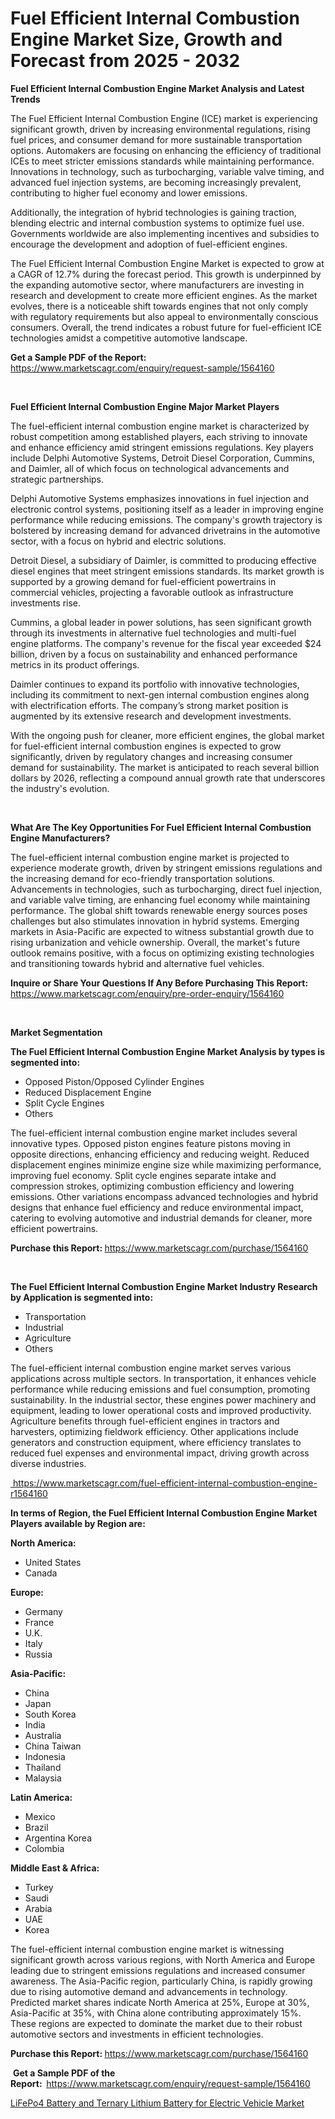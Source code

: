 <p><h1>Fuel Efficient Internal Combustion Engine Market Size, Growth and Forecast from 2025 - 2032</h1></p><p><strong>Fuel Efficient Internal Combustion Engine Market Analysis and Latest Trends</strong></p>
<p><p>The Fuel Efficient Internal Combustion Engine (ICE) market is experiencing significant growth, driven by increasing environmental regulations, rising fuel prices, and consumer demand for more sustainable transportation options. Automakers are focusing on enhancing the efficiency of traditional ICEs to meet stricter emissions standards while maintaining performance. Innovations in technology, such as turbocharging, variable valve timing, and advanced fuel injection systems, are becoming increasingly prevalent, contributing to higher fuel economy and lower emissions.</p><p>Additionally, the integration of hybrid technologies is gaining traction, blending electric and internal combustion systems to optimize fuel use. Governments worldwide are also implementing incentives and subsidies to encourage the development and adoption of fuel-efficient engines. </p><p>The Fuel Efficient Internal Combustion Engine Market is expected to grow at a CAGR of 12.7% during the forecast period. This growth is underpinned by the expanding automotive sector, where manufacturers are investing in research and development to create more efficient engines. As the market evolves, there is a noticeable shift towards engines that not only comply with regulatory requirements but also appeal to environmentally conscious consumers. Overall, the trend indicates a robust future for fuel-efficient ICE technologies amidst a competitive automotive landscape.</p></p>
<p><strong>Get a Sample PDF of the Report:&nbsp;</strong> <a href="https://www.marketscagr.com/enquiry/request-sample/1564160?utm_campaign=3127&utm_medium=2&utm_source=Github&utm_content=ia&utm_term=30032025&utm_id=fuel-efficient-internal-combustion-engine">https://www.marketscagr.com/enquiry/request-sample/1564160</a></p>
<p>&nbsp;</p>
<p><strong>Fuel Efficient Internal Combustion Engine Major Market Players</strong></p>
<p><p>The fuel-efficient internal combustion engine market is characterized by robust competition among established players, each striving to innovate and enhance efficiency amid stringent emissions regulations. Key players include Delphi Automotive Systems, Detroit Diesel Corporation, Cummins, and Daimler, all of which focus on technological advancements and strategic partnerships.</p><p>Delphi Automotive Systems emphasizes innovations in fuel injection and electronic control systems, positioning itself as a leader in improving engine performance while reducing emissions. The company's growth trajectory is bolstered by increasing demand for advanced drivetrains in the automotive sector, with a focus on hybrid and electric solutions.</p><p>Detroit Diesel, a subsidiary of Daimler, is committed to producing effective diesel engines that meet stringent emissions standards. Its market growth is supported by a growing demand for fuel-efficient powertrains in commercial vehicles, projecting a favorable outlook as infrastructure investments rise.</p><p>Cummins, a global leader in power solutions, has seen significant growth through its investments in alternative fuel technologies and multi-fuel engine platforms. The company's revenue for the fiscal year exceeded $24 billion, driven by a focus on sustainability and enhanced performance metrics in its product offerings.</p><p>Daimler continues to expand its portfolio with innovative technologies, including its commitment to next-gen internal combustion engines along with electrification efforts. The company’s strong market position is augmented by its extensive research and development investments.</p><p>With the ongoing push for cleaner, more efficient engines, the global market for fuel-efficient internal combustion engines is expected to grow significantly, driven by regulatory changes and increasing consumer demand for sustainability. The market is anticipated to reach several billion dollars by 2026, reflecting a compound annual growth rate that underscores the industry's evolution.</p></p>
<p>&nbsp;</p>
<p><strong>What Are The Key Opportunities For Fuel Efficient Internal Combustion Engine Manufacturers?</strong></p>
<p><p>The fuel-efficient internal combustion engine market is projected to experience moderate growth, driven by stringent emissions regulations and the increasing demand for eco-friendly transportation solutions. Advancements in technologies, such as turbocharging, direct fuel injection, and variable valve timing, are enhancing fuel economy while maintaining performance. The global shift towards renewable energy sources poses challenges but also stimulates innovation in hybrid systems. Emerging markets in Asia-Pacific are expected to witness substantial growth due to rising urbanization and vehicle ownership. Overall, the market's future outlook remains positive, with a focus on optimizing existing technologies and transitioning towards hybrid and alternative fuel vehicles.</p></p>
<p><strong>Inquire or Share Your Questions If Any Before Purchasing This Report:</strong> <a href="https://www.marketscagr.com/enquiry/pre-order-enquiry/1564160?utm_campaign=3127&utm_medium=2&utm_source=Github&utm_content=ia&utm_term=30032025&utm_id=fuel-efficient-internal-combustion-engine">https://www.marketscagr.com/enquiry/pre-order-enquiry/1564160</a></p>
<p>&nbsp;</p>
<p><strong>Market Segmentation</strong></p>
<p><strong>The Fuel Efficient Internal Combustion Engine Market Analysis by types is segmented into:</strong></p>
<p><ul><li>Opposed Piston/Opposed Cylinder Engines</li><li>Reduced Displacement Engine</li><li>Split Cycle Engines</li><li>Others</li></ul></p>
<p><p>The fuel-efficient internal combustion engine market includes several innovative types. Opposed piston engines feature pistons moving in opposite directions, enhancing efficiency and reducing weight. Reduced displacement engines minimize engine size while maximizing performance, improving fuel economy. Split cycle engines separate intake and compression strokes, optimizing combustion efficiency and lowering emissions. Other variations encompass advanced technologies and hybrid designs that enhance fuel efficiency and reduce environmental impact, catering to evolving automotive and industrial demands for cleaner, more efficient powertrains.</p></p>
<p><strong>Purchase this Report:&nbsp;</strong><a href="https://www.marketscagr.com/purchase/1564160?utm_campaign=3127&utm_medium=2&utm_source=Github&utm_content=ia&utm_term=30032025&utm_id=fuel-efficient-internal-combustion-engine">https://www.marketscagr.com/purchase/1564160</a></p>
<p>&nbsp;</p>
<p><strong>The Fuel Efficient Internal Combustion Engine Market Industry Research by Application is segmented into:</strong></p>
<p><ul><li>Transportation</li><li>Industrial</li><li>Agriculture</li><li>Others</li></ul></p>
<p><p>The fuel-efficient internal combustion engine market serves various applications across multiple sectors. In transportation, it enhances vehicle performance while reducing emissions and fuel consumption, promoting sustainability. In the industrial sector, these engines power machinery and equipment, leading to lower operational costs and improved productivity. Agriculture benefits through fuel-efficient engines in tractors and harvesters, optimizing fieldwork efficiency. Other applications include generators and construction equipment, where efficiency translates to reduced fuel expenses and environmental impact, driving growth across diverse industries.</p></p>
<p><a href="https://www.marketscagr.com/fuel-efficient-internal-combustion-engine-r1564160?utm_campaign=3127&utm_medium=2&utm_source=Github&utm_content=ia&utm_term=30032025&utm_id=fuel-efficient-internal-combustion-engine">&nbsp;https://www.marketscagr.com/fuel-efficient-internal-combustion-engine-r1564160</a></p>
<p><strong>In terms of Region, the Fuel Efficient Internal Combustion Engine Market Players available by Region are:</strong></p>
<p>
    <p> <strong> North America: </strong>
        <ul>
            <li>United States</li>
            <li>Canada</li>
        </ul>
        </p> 
    <p> <strong> Europe: </strong>
        <ul>
            <li>Germany</li>
            <li>France</li>
            <li>U.K.</li>
            <li>Italy</li>
            <li>Russia</li>
        </ul>
        </p> 
    <p> <strong> Asia-Pacific: </strong>
        <ul>
            <li>China</li>
            <li>Japan</li>
            <li>South Korea</li>
            <li>India</li>
            <li>Australia</li>
            <li>China Taiwan</li>
            <li>Indonesia</li>
            <li>Thailand</li>
            <li>Malaysia</li>
        </ul>
        </p> 
    <p> <strong> Latin America: </strong>
        <ul>
            <li>Mexico</li>
            <li>Brazil</li>
            <li>Argentina Korea</li>
            <li>Colombia</li>
        </ul>
        </p> 
    <p> <strong> Middle East & Africa: </strong>
        <ul>
            <li>Turkey</li>
            <li>Saudi</li>
            <li>Arabia</li>
            <li>UAE</li>
            <li>Korea</li>
        </ul>
    </p>
    </p>
<p><p>The fuel-efficient internal combustion engine market is witnessing significant growth across various regions, with North America and Europe leading due to stringent emissions regulations and increased consumer awareness. The Asia-Pacific region, particularly China, is rapidly growing due to rising automotive demand and advancements in technology. Predicted market shares indicate North America at 25%, Europe at 30%, Asia-Pacific at 35%, with China alone contributing approximately 15%. These regions are expected to dominate the market due to their robust automotive sectors and investments in efficient technologies.</p></p>
<p><strong>Purchase this Report: </strong><a href="https://www.marketscagr.com/purchase/1564160?utm_campaign=3127&utm_medium=2&utm_source=Github&utm_content=ia&utm_term=30032025&utm_id=fuel-efficient-internal-combustion-engine">https://www.marketscagr.com/purchase/1564160</a></p>
<p>&nbsp;<strong>Get a Sample PDF of the Report:&nbsp;&nbsp;</strong><a href="https://www.marketscagr.com/enquiry/request-sample/1564160?utm_campaign=3127&utm_medium=2&utm_source=Github&utm_content=ia&utm_term=30032025&utm_id=fuel-efficient-internal-combustion-engine">https://www.marketscagr.com/enquiry/request-sample/1564160</a></p>
<p><strong></strong></p>
<p><p><a href="https://github.com/bulkagumanvv/Market-Research-Report-List-1/blob/main/lifepo4-battery-and-ternary-lithium-battery-for-electric-vehicle-market.md?utm_campaign=3127&utm_medium=2&utm_source=Github&utm_content=ia&utm_term=30032025&utm_id=fuel-efficient-internal-combustion-engine">LiFePo4 Battery and Ternary Lithium Battery for Electric Vehicle Market</a></p></p>
